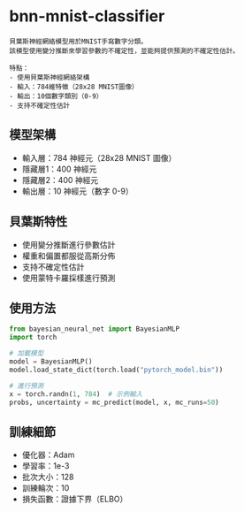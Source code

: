 # bnn-mnist-classifier


    貝葉斯神經網絡模型用於MNIST手寫數字分類。
    該模型使用變分推斷來學習參數的不確定性，並能夠提供預測的不確定性估計。
    
    特點：
    - 使用貝葉斯神經網絡架構
    - 輸入：784維特徵（28x28 MNIST圖像）
    - 輸出：10個數字類別（0-9）
    - 支持不確定性估計
    

## 模型架構

- 輸入層：784 神經元（28x28 MNIST 圖像）
- 隱藏層1：400 神經元
- 隱藏層2：400 神經元
- 輸出層：10 神經元（數字 0-9）

## 貝葉斯特性

- 使用變分推斷進行參數估計
- 權重和偏置都服從高斯分佈
- 支持不確定性估計
- 使用蒙特卡羅採樣進行預測

## 使用方法

```python
from bayesian_neural_net import BayesianMLP
import torch

# 加載模型
model = BayesianMLP()
model.load_state_dict(torch.load("pytorch_model.bin"))

# 進行預測
x = torch.randn(1, 784)  # 示例輸入
probs, uncertainty = mc_predict(model, x, mc_runs=50)
```

## 訓練細節

- 優化器：Adam
- 學習率：1e-3
- 批次大小：128
- 訓練輪次：10
- 損失函數：證據下界（ELBO）
